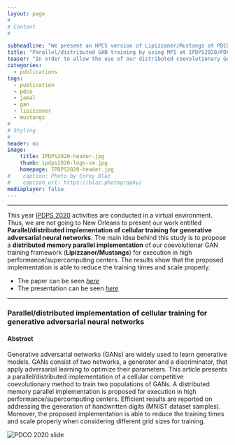 ```yaml
---
layout: page
#
# Content
#

subheadline: "We present an HPCS version of Lipizzaner/Mustangs at PDCO2020 workshop."
title: "Parallel/distributed GAN training by using MPI at IPDPS2020/PDCO2020"
teaser: "In order to allow the use of our distributed coevolutionary GAN training method, we have developed an MPI version of Lipizzaner/Mustangs, which is presented at IPDPS2020/PDCO2020."
categories:
  - publications
tags:
  - publication
  - pdco
  - jamal
  - gan
  - lipizzaner
  - mustangs
#
# Styling
#
header: no
image: 
    title: IPDPS2020-header.jpg
    thumb: ipdps2020-logo-sm.jpg
    homepage: IPDPS2020-header.jpg
#    caption: Photo by Corey Blaz
#    caption_url: https://blaz.photography/
mediaplayer: false
---
```







****

This year [IPDPS 2020](http://www.ipdps.org/ "IPDPS 2020") activities are conducted in a virtual environment.
Thus, we are not going to New Orleans to present our work entitled **Parallel/distributed implementation of cellular training for generative adversarial neural networks**.
The main idea behind this study is to propose a **distributed memory parallel implementation** of our coevolutionar GAN training framework (**Lipizzaner/Mustangs**) for execution in high performance/supercomputing centers.
The results show that the proposed implementation is able to reduce the training times and scale properly.

- The paper can be seen [*here*](https://https://arxiv.org/abs/2004.04633)
- The presentation can be seen [*here*](https://jamaltoutouh.github.io/downloads/PDCO2020.pdf)

---

### Parallel/distributed implementation of cellular training for generative adversarial neural networks
#### Abstract
Generative adversarial networks (GANs) are widely used to learn generative models. GANs consist of two networks, a generator and a discriminator, that apply adversarial learning to optimize their parameters. This article presents a parallel/distributed implementation of a cellular competitive coevolutionary method to train two populations of GANs. A distributed memory parallel implementation is proposed for execution in high performance/supercomputing centers. Efficient results are reported on addressing the generation of handwritten digits (MNIST dataset samples). Moreover, the proposed implementation is able to reduce the training times and scale properly when considering different grid sizes for training.

![PDCO 2020 slide](https://jamaltoutouh.github.io/images//PDCO2020-slide.jpg)



 
